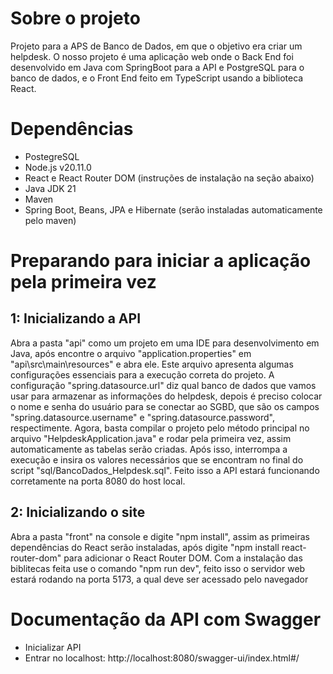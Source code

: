 # Sobre o projeto

Projeto para a APS de Banco de Dados, em que o objetivo era criar um helpdesk. O nosso projeto é uma aplicação web onde o Back End foi desenvolvido em Java com SpringBoot para a API e PostgreSQL para o banco de dados, e o Front End feito em TypeScript usando a biblioteca React.

# Dependências

- PostegreSQL
- Node.js v20.11.0
- React e React Router DOM (instruções de instalação na seção abaixo)
- Java JDK 21
- Maven
- Spring Boot, Beans, JPA e Hibernate (serão instaladas automaticamente pelo maven)

# Preparando para iniciar a aplicação pela primeira vez

## 1: Inicializando a API

Abra a pasta "api" como um projeto em uma IDE para desenvolvimento em Java, após encontre o arquivo "application.properties" em "api\src\main\resources" e abra ele. Este arquivo apresenta algumas configurações essenciais para a execução correta do projeto. A configuração "spring.datasource.url" diz qual banco de dados que vamos usar para armazenar as informações do helpdesk, depois é preciso colocar o nome e senha do usuário para se conectar ao SGBD, que são os campos "spring.datasource.username" e "spring.datasource.password", respectimente. Agora, basta compilar o projeto pelo método principal no arquivo "HelpdeskApplication.java" e rodar pela primeira vez, assim automaticamente as tabelas serão criadas. Após isso, interrompa a execução e insira os valores necessários que se encontram no final do script "sql/BancoDados_Helpdesk.sql". Feito isso a API estará funcionando corretamente na porta 8080 do host local.

## 2: Inicializando o site

Abra a pasta "front" na console e digite "npm install", assim as primeiras dependências do React serão instaladas, após digite "npm install react-router-dom" para adicionar o React Router DOM. Com a instalação das biblitecas feita use o comando "npm run dev", feito isso o servidor web estará rodando na porta 5173, a qual deve ser acessado pelo navegador

# Documentação da API com Swagger

- Inicializar API
- Entrar no localhost: http://localhost:8080/swagger-ui/index.html#/